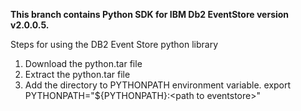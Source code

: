 **This branch contains Python SDK for IBM Db2 EventStore version v2.0.0.5.**

Steps for using the DB2 Event Store python library

1. Download the python.tar file
2. Extract the python.tar file
3. Add the directory to PYTHONPATH environment variable. export PYTHONPATH="${PYTHONPATH}:\<path to eventstore\>"



